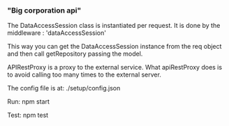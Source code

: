 ### "Big corporation api"

The DataAccessSession class is instantiated per request. It is done by the middleware : 'dataAccessSession'

This way you can get the DataAccessSession instance from the req object and then call getRepository passing the model. 

APIRestProxy is a proxy to the external service. What apiRestProxy does is to avoid calling too many times to the external server.

The config file is at: ./setup/config.json

Run:
npm start

Test:
npm test
